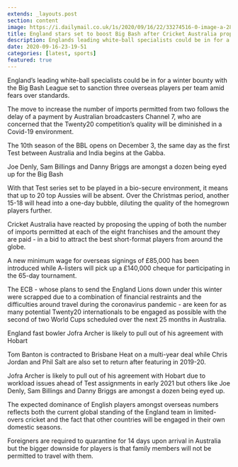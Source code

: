 ```yaml
---
extends: _layouts.post
section: content
image: https://i.dailymail.co.uk/1s/2020/09/16/22/33274516-0-image-a-28_1600293495506.jpg 
title: England stars set to boost Big Bash after Cricket Australia propose three overseas players per team 
description: Englands leading white-ball specialists could be in for a winter bounty with the Big Bash League set to sanction three overseas players per team amid fears over standards. 
date: 2020-09-16-23-19-51 
categories: [latest, sports] 
featured: true 
--- 
```

England’s leading white-ball specialists could be in for a winter bounty with the Big Bash League set to sanction three overseas players per team amid fears over standards.

The move to increase the number of imports permitted from two follows the delay of a payment by Australian broadcasters Channel 7, who are concerned that the Twenty20 competition’s quality will be diminished in a Covid-19 environment.

The 10th season of the BBL opens on December 3, the same day as the first Test between Australia and India begins at the Gabba.

Joe Denly, Sam Billings and Danny Briggs are amongst a dozen being eyed up for the Big Bash

With that Test series set to be played in a bio-secure environment, it means that up to 20 top Aussies will be absent. Over the Christmas period, another 15-18 will head into a one-day bubble, diluting the quality of the homegrown players further.

Cricket Australia have reacted by proposing the upping of both the number of imports permitted at each of the eight franchises and the amount they are paid - in a bid to attract the best short-format players from around the globe.

A new minimum wage for overseas signings of £85,000 has been introduced while A-listers will pick up a £140,000 cheque for participating in the 65-day tournament.

The ECB - whose plans to send the England Lions down under this winter were scrapped due to a combination of financial restraints and the difficulties around travel during the coronavirus pandemic - are keen for as many potential Twenty20 internationals to be engaged as possible with the second of two World Cups scheduled over the next 25 months in Australia.

England fast bowler Jofra Archer is likely to pull out of his agreement with Hobart

Tom Banton is contracted to Brisbane Heat on a multi-year deal while Chris Jordan and Phil Salt are also set to return after featuring in 2019-20.

Jofra Archer is likely to pull out of his agreement with Hobart due to workload issues ahead of Test assignments in early 2021 but others like Joe Denly, Sam Billings and Danny Briggs are amongst a dozen being eyed up.

The expected dominance of English players amongst overseas numbers reflects both the current global standing of the England team in limited-overs cricket and the fact that other countries will be engaged in their own domestic seasons.

Foreigners are required to quarantine for 14 days upon arrival in Australia but the bigger downside for players is that family members will not be permitted to travel with them. 

